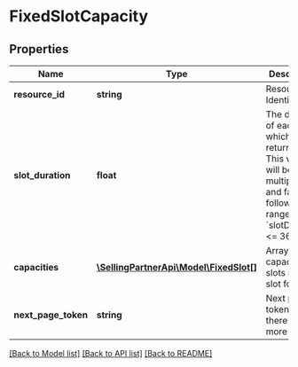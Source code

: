 # FixedSlotCapacity

## Properties
Name | Type | Description | Notes
------------ | ------------- | ------------- | -------------
**resource_id** | **string** | Resource Identifier. | [optional] 
**slot_duration** | **float** | The duration of each slot which is returned. This value will be a multiple of 5 and fall in the following range: 5 &lt;&#x3D; &#x60;slotDuration&#x60; &lt;&#x3D; 360. | [optional] 
**capacities** | [**\SellingPartnerApi\Model\FixedSlot[]**](FixedSlot.md) | Array of capacity slots in fixed slot format. | [optional] 
**next_page_token** | **string** | Next page token, if there are more pages. | [optional] 

[[Back to Model list]](../README.md#documentation-for-models) [[Back to API list]](../README.md#documentation-for-api-endpoints) [[Back to README]](../README.md)


